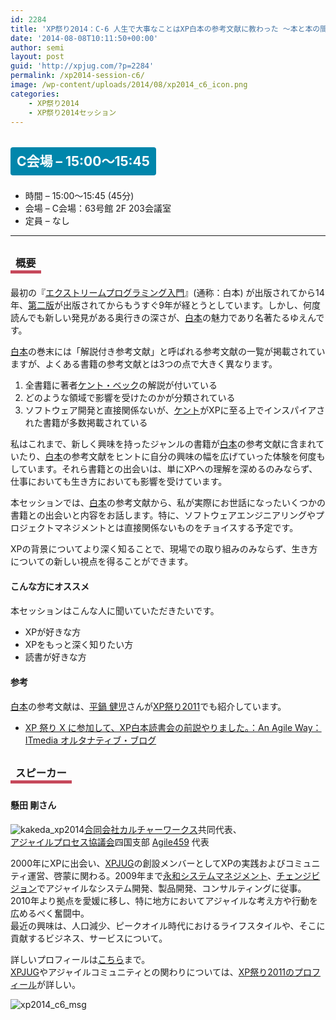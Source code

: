 ```yaml
---
id: 2284
title: 'XP祭り2014：C-6 人生で大事なことはXP白本の参考文献に教わった 〜本と本の間の見えない糸を辿り、XPをより深く知る〜【講演】'
date: '2014-08-08T10:11:50+00:00'
author: semi
layout: post
guid: 'http://xpjug.com/?p=2284'
permalink: /xp2014-session-c6/
image: /wp-content/uploads/2014/08/xp2014_c6_icon.png
categories:
    - XP祭り2014
    - XP祭り2014セッション
---
```


## <span style="color:#FFFFFF; background-color:#0086AB; margin:0 0 30px 0; padding:10px 10px; border-radius:4px; line-height:2.5;">C会場 – 15:00～15:45</span>

- 時間 – 15:00～15:45 (45分)
- 会場 – C会場：63号館 2F 203会議室
- 定員 – なし

---

### <span style="margin:0 0 10px 0; padding:2px 8px; border-width:0 0 5px 0; border-color:#C6485B; border-style:solid; line-height:2.5;">概要</span>

最初の『[エクストリームプログラミング入門](http://www.amazon.co.jp/dp/489471275X/)』(通称：白本) が出版されてから14年、[第二版](http://www.amazon.co.jp/dp/4894716852/)が出版されてからもうすぐ9年が経とうとしています。しかし、何度読んでも新しい発見がある奥行きの深さが、[白本](http://www.amazon.co.jp/dp/489471275X/)の魅力であり名著たるゆえんです。

[白本](http://www.amazon.co.jp/dp/489471275X/)の巻末には「解説付き参考文献」と呼ばれる参考文献の一覧が掲載されていますが、よくある書籍の参考文献とは3つの点で大きく異なります。

1. 全書籍に著者[ケント・ベック](http://www.threeriversinstitute.org/Kent%20Beck.htm)の解説が付いている
2. どのような領域で影響を受けたのかが分類されている
3. ソフトウェア開発と直接関係ないが、[ケント](http://www.threeriversinstitute.org/Kent%20Beck.htm)がXPに至る上でインスパイアされた書籍が多数掲載されている

私はこれまで、新しく興味を持ったジャンルの書籍が[白本](http://www.amazon.co.jp/dp/489471275X/)の参考文献に含まれていたり、[白本](http://www.amazon.co.jp/dp/489471275X/)の参考文献をヒントに自分の興味の幅を広げていった体験を何度もしています。それら書籍との出会いは、単にXPへの理解を深めるのみならず、仕事においても生き方においても影響を受けています。

本セッションでは、[白本](http://www.amazon.co.jp/dp/489471275X/)の参考文献から、私が実際にお世話になったいくつかの書籍との出会いと内容をお話します。特に、ソフトウェアエンジニアリングやプロジェクトマネジメントとは直接関係ないものをチョイスする予定です。

XPの背景についてより深く知ることで、現場での取り組みのみならず、生き方についての新しい視点を得ることができます。

#### <span style="line-height:1.5;">こんな方にオススメ</span>

本セッションはこんな人に聞いていただきたいです。

- XPが好きな方
- XPをもっと深く知りたい方
- 読書が好きな方

#### <span style="line-height:1.5;">参考</span>

[白本](http://www.amazon.co.jp/dp/489471275X/)の参考文献は、[平鍋 健児](http://blogs.itmedia.co.jp/hiranabe/)さんが[XP祭り2011](http://xpjug.com/xpx/)でも紹介しています。

- [XP 祭り X に参加して、XP白本読書会の前説やりました。：An Agile Way：ITmedia オルタナティブ・ブログ](http://blogs.itmedia.co.jp/hiranabe/2011/09/xp-festival-x.html)

### <span style="margin:0 0 10px 0; padding:2px 8px; border-width:0 0 5px 0; border-color:#C6485B; border-style:solid; line-height:2.5;">スピーカー</span>

#### <span style="line-height:1.5;">懸田 剛さん</span>

![kakeda_xp2014](http://xpjug.com/wp-content/uploads/2014/08/kakeda_xp2014.jpg)[合同会社カルチャーワークス](http://www.cultureworks.jp/CultureWorks/Welcome.html)共同代表、  
[アジャイルプロセス協議会](http://www.agileprocess.jp/)四国支部 [Agile459](http://agile459.github.io/) 代表

2000年にXPに出会い、[XPJUG](http://xpjug.com/)の創設メンバーとしてXPの実践およびコミュニティ運営、啓蒙に関わる。2009年まで[永和システムマネジメント](http://www.esm.co.jp/)、[チェンジビジョン](http://www.change-vision.com/)でアジャイルなシステム開発、製品開発、コンサルティングに従事。2010年より拠点を愛媛に移し、特に地方においてアジャイルな考え方や行動を広めるべく奮闘中。  
最近の興味は、人口減少、ピークオイル時代におけるライフスタイルや、そこに貢献するビジネス、サービスについて。

詳しいプロフィールは[こちら](http://giantech.jp/about.html)まで。  
[XPJUG](http://xpjug.com/)やアジャイルコミュニティとの関わりについては、[XP祭り2011のプロフィール](http://xpjug.com/xpx-contents-a2-kakeda/)が詳しい。

![xp2014_c6_msg](http://xpjug.com/wp-content/uploads/2014/08/xp2014_c6_msg.png)